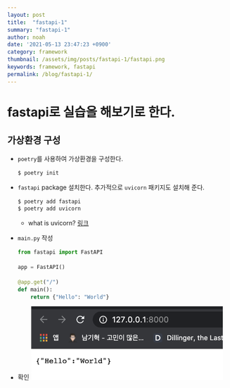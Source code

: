 ```yaml
---
layout: post
title:  "fastapi-1"
summary: "fastapi-1"
author: noah
date: '2021-05-13 23:47:23 +0900'
category: framework
thumbnail: /assets/img/posts/fastapi-1/fastapi.png
keywords: framework, fastapi
permalink: /blog/fastapi-1/
---
```


# fastapi로 실습을 해보기로 한다.

## 가상환경 구성

- `poetry`를 사용하여 가상환경을 구성한다.

    ```bash
    $ poetry init
    ```

- `fastapi` package 설치한다. 추가적으로 `uvicorn` 패키지도 설치해 준다.

    ```bash
    $ poetry add fastapi
    $ poetry add uvicorn
    ```

    - what is uvicorn? [링크](https://noahnam.github.io/blog/uvicorn/#/)<br>

- `main.py` 작성

    ```python
    from fastapi import FastAPI

    app = FastAPI()

    @app.get("/")
    def main():
        return {"Hello": "World"}
    ```

- 확인
    <img src="/../../assets/img/posts/fastapi-1/1.png" style="zoom:65%;" />